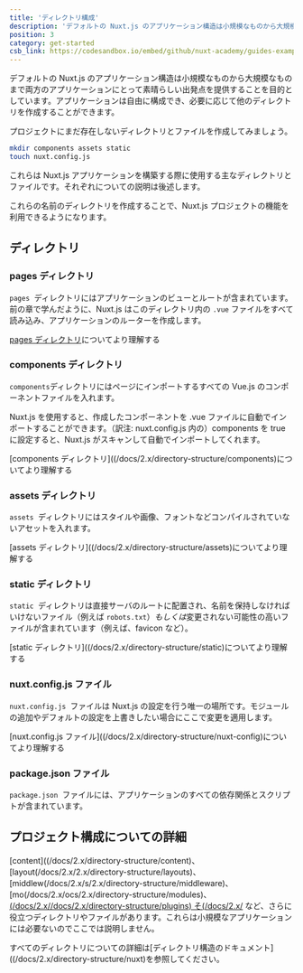```yaml
---
title: 'ディレクトリ構成'
description: 'デフォルトの Nuxt.js のアプリケーション構造は小規模なものから大規模なものまで両方のアプリケーションにとって素晴らしい出発点を提供することを目的としています。アプリケーションは自由に構成でき、必要に応じて他のディレクトリを作成することができます。'
position: 3
category: get-started
csb_link: https://codesandbox.io/embed/github/nuxt-academy/guides-examples/tree/master/01_get_started/03_directory_structure?fontsize=14&hidenavigation=1&theme=dark
---
```


デフォルトの Nuxt.js のアプリケーション構造は小規模なものから大規模なものまで両方のアプリケーションにとって素晴らしい出発点を提供することを目的としています。アプリケーションは自由に構成でき、必要に応じて他のディレクトリを作成することができます。

プロジェクトにまだ存在しないディレクトリとファイルを作成してみましょう。

```bash
mkdir components assets static
touch nuxt.config.js
```

これらは Nuxt.js アプリケーションを構築する際に使用する主なディレクトリとファイルです。それぞれについての説明は後述します。

<base-alert type="info">

これらの名前のディレクトリを作成することで、Nuxt.js プロジェクトの機能を利用できるようになります。

</base-alert>

## ディレクトリ

### pages ディレクトリ

`pages`  ディレクトリにはアプリケーションのビューとルートが含まれています。前の章で学んだように、Nuxt.js はこのディレクトリ内の `.vue` ファイルをすべて読み込み、アプリケーションのルーターを作成します。

<base-alert type="next">

[pages ディレクトリ](/docs/2.x/directory-structure/pages)についてより理解する

</base-alert>

### components ディレクトリ

`components`ディレクトリにはページにインポートするすべての Vue.js のコンポーネントファイルを入れます。

Nuxt.js を使用すると、作成したコンポーネントを .vue ファイルに自動でインポートすることができます。（訳注: nuxt.config.js 内の）components を true に設定すると、Nuxt.js がスキャンして自動でインポートしてくれます。

<base-alert type="next">

[components ディレクトリ]((/docs/2.x/directory-structure/components)についてより理解する

</base-alert>

### assets ディレクトリ

`assets`  ディレクトリにはスタイルや画像、フォントなどコンパイルされていないアセットを入れます。

<base-alert type="next">

[assets ディレクトリ]((/docs/2.x/directory-structure/assets)についてより理解する

</base-alert>

### static ディレクトリ

`static`  ディレクトリは直接サーバのルートに配置され、名前を保持しなければいけないファイル（例えば `robots.txt`）*もしくは*変更されない可能性の高いファイルが含まれています（例えば、favicon など）。

<base-alert type="next">

[static ディレクトリ]((/docs/2.x/directory-structure/static)についてより理解する

</base-alert>

### nuxt.config.js ファイル

`nuxt.config.js`  ファイルは Nuxt.js の設定を行う唯一の場所です。モジュールの追加やデフォルトの設定を上書きしたい場合にここで変更を適用します。

<base-alert type="next">

[nuxt.config.js ファイル]((/docs/2.x/directory-structure/nuxt-config)についてより理解する

</base-alert>

### package.json ファイル

`package.json`  ファイルには、アプリケーションのすべての依存関係とスクリプトが含まれています。

<app-modal>
  <code-sandbox  :src="csb_link"></code-sandbox>
</app-modal>

## プロジェクト構成についての詳細

[content]((/docs/2.x/directory-structure/content)、[layout(/docs/2.x/2.x/directory-structure/layouts)、[middlew(/docs/2.x/s/2.x/directory-structure/middleware)、[mo(/docs/2.x/ocs/2.x/directory-structure/modules)、[(/docs/2.x//docs/2.x/directory-structure/plugins) そ(/docs/2.x/](/docs/2.x/directory-structure/store) など、さらに役立つディレクトリやファイルがあります。これらは小規模なアプリケーションには必要ないのでここでは説明しません。

<base-alert type="next">

すべてのディレクトリについての詳細は[ディレクトリ構造のドキュメント]((/docs/2.x/directory-structure/nuxt)を参照してください。

</base-alert>
